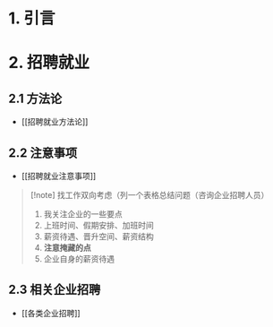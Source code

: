 # 1. 引言 

# 2. 招聘就业 
## 2.1 方法论 
- [[招聘就业方法论]]
## 2.2 注意事项 
- [[招聘就业注意事项]]
> [!note] 找工作双向考虑（列一个表格总结问题（咨询企业招聘人员）
> 1. 我关注企业的一些要点
> 	1. 上班时间、假期安排、加班时间
> 	2. 薪资待遇、晋升空间、薪资结构
> 	3. **注意掩藏的点**
> 2. 企业自身的薪资待遇



## 2.3 相关企业招聘
- [[各类企业招聘]]